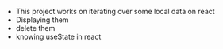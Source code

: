 - This project works on iterating over some local data on react
- Displaying them
- delete them
- knowing useState in react
